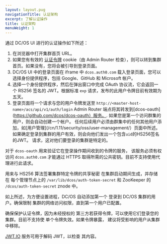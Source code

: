 ```yaml
---
layout: layout.pug
navigationTitle: 认证架构
excerpt: 了解认证操作
title: 认证架构
menuWeight: 1
---
```


通过 DC/OS UI 进行的认证操作如下所述：

1. 在浏览器中打开集群首页 URL。
2. 如果您有有效的 [认证令牌](/cn/1.11/security/oss/managing-authentication#log-in-cli) cookie（由 Admin Router 检查），则可以转到集群首页。如果没有，您将会被引导到登录页面。
3. DC/OS UI 中的登录页面在 iframe 中 `dcos.auth0.com` 载入登录页面，您可以选择身份提供程序，包括 Google、GitHub 和 Microsoft 帐户。
4. 选择一个身份提供程序，然后在弹出窗口中完成 OAuth 协议流，它会返回一个 RS256 签名的 JWT。根据标准 `exp` 请求，发布的此用户令牌目前有效期为五天。
5. 登录页面将一个请求与您的用户令牌发送至 `http://<master-host-name>/acs/api/v1/auth/login` Admin Router 端点将其转发到[dcos-oauth](https://github.com/dcos/dcos-oauth）服务。. 如果您是第一个访问群集的用户，则会自动创建一个帐户。 任何后续用户必须由群集中的任何其他用户添加，如[用户管理](/cn/1.11/security/oss/user-management/）页面中所述。 如果确定登录到集群的用户有效，则会向他们发出一个包含`uid`的HS256签名的JWT。 请求，这对他们要登录的集群是特定的。

对于 `dcos-oauth` 用来验证它在登录操作期间收到的令牌的服务，
该服务必须有权访问 `dcos.auth0.com` 才能通过
HTTPS 取得所需的公共密钥。目前不支持使用代理进行此请求。

用来与 HS256 算法签署集群特定令牌的共享秘密
在集群启动期间生成，并存储在
每个管理节点上的 `/var/lib/dcos/auth-token-secret` 和
ZooKeeper 的 `/dcos/auth-token-secret` znode 中。

如上所述，为方便设置进程，DC/OS 自动添加第一个
登录到 DC/OS 集群的用户。确保限制
集群的网络访问权限，直到第一个用户已配置。

确保保护认证令牌，因为未经授权的
第三方若获得令牌，可以使用它们登录您的集群。目前不支持使
单个令牌失效。如果令牌暴露，
建议将受影响的用户从集群中移除。

[JWT.IO](https://jwt.io) 服务可用于解码 JWT，以检查
其内容。
